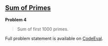 [Sum of Primes][ce]
-------------------

**Problem 4**

> Sum of first 1000 primes.

Full problem statement is available on [CodeEval][ce].

[ce]: https://www.codeeval.com/browse/4/
      "View problem statement on CodeEval"
